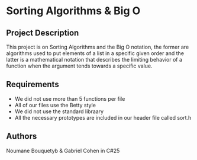 # Sorting Algorithms & Big O

## Project Description

This project is on Sorting Algorithms and the Big O notation, the former are algorithms used to put elements of a list in a specific given order and the latter is a mathematical notation that describes the limiting behavior of a function when the argument tends towards a specific value.

## Requirements

- We did not use more than 5 functions per file
- All of our files use the Betty style
- We did not use the standard libraary
- All the necessary prototypes are included in our header file called sort.h

## Authors

Noumane Bouquetyb & Gabriel Cohen in C#25
